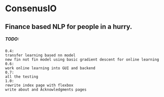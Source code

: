 # ConsenusIO
## Finance based NLP for people in a hurry.
##### TODO: 
    0.4:
    transfer learning based nn model
    new fin not fin model using basic gradient descent for online learning
    0.6:
    work online learning into GUI and backend
    0.7:
    all the testing
    1.0:
    rewrite index page with flexbox
    write about and Acknowledgments pages
    